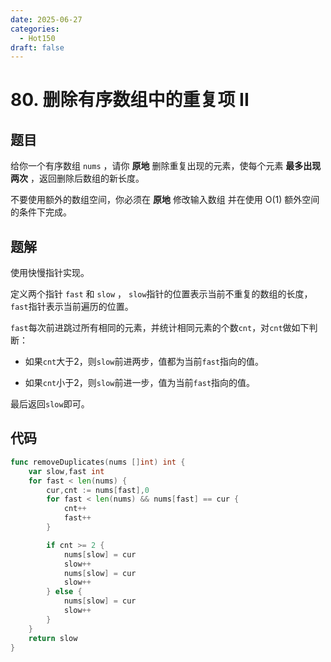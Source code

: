 ```yaml
---
date: 2025-06-27
categories:
  - Hot150
draft: false
---
```


# 80. 删除有序数组中的重复项 II

## 题目

给你一个有序数组 `nums` ，请你 **原地** 删除重复出现的元素，使每个元素 **最多出现两次** ，返回删除后数组的新长度。

不要使用额外的数组空间，你必须在 **原地** 修改输入数组 并在使用 O(1) 额外空间的条件下完成。

## 题解

使用快慢指针实现。

定义两个指针 `fast` 和 `slow` ， `slow`指针的位置表示当前不重复的数组的长度，`fast`指针表示当前遍历的位置。

`fast`每次前进跳过所有相同的元素，并统计相同元素的个数`cnt`，对`cnt`做如下判断：

- 如果`cnt`大于2，则`slow`前进两步，值都为当前`fast`指向的值。

- 如果`cnt`小于2，则`slow`前进一步，值为当前`fast`指向的值。

最后返回`slow`即可。

## 代码
```go
func removeDuplicates(nums []int) int {
    var slow,fast int
    for fast < len(nums) {
        cur,cnt := nums[fast],0
        for fast < len(nums) && nums[fast] == cur {
            cnt++
            fast++
        }

        if cnt >= 2 {
            nums[slow] = cur
            slow++
            nums[slow] = cur
            slow++
        } else {
            nums[slow] = cur
            slow++
        }
    }
    return slow
}
```
